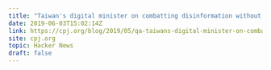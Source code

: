 ```yaml
---
title: "Taiwan's digital minister on combatting disinformation without censorship"
date: 2019-06-03T15:02:14Z
link: https://cpj.org/blog/2019/05/qa-taiwans-digital-minister-on-combatting-disinfor.php?utm_medium=RSS&utm_source=hune
site: cpj.org
topic: Hacker News
draft: false
---
```


